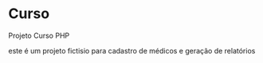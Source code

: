 Curso
=====

Projeto Curso PHP

este é um projeto fictisio para cadastro de médicos e geração de relatórios 